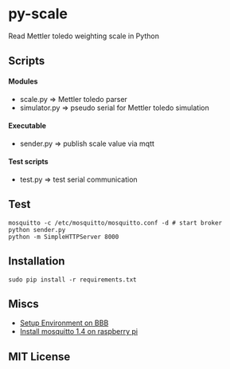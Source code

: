 py-scale
========

Read Mettler toledo weighting scale in Python

## Scripts

#### Modules
- scale.py     => Mettler toledo parser
- simulator.py => pseudo serial for Mettler toledo simulation

#### Executable
- sender.py    => publish scale value via mqtt

#### Test scripts
- test.py      => test serial communication

## Test
    mosquitto -c /etc/mosquitto/mosquitto.conf -d # start broker
    python sender.py
    python -m SimpleHTTPServer 8000

## Installation
    sudo pip install -r requirements.txt

## Miscs
- [Setup Environment on BBB](https://gist.github.com/taka-wang/29433180cc8affcde3b2)
- [Install mosquitto 1.4 on raspberry pi](https://gist.github.com/taka-wang/1c47cde3e4c9c2d83156)

## MIT License